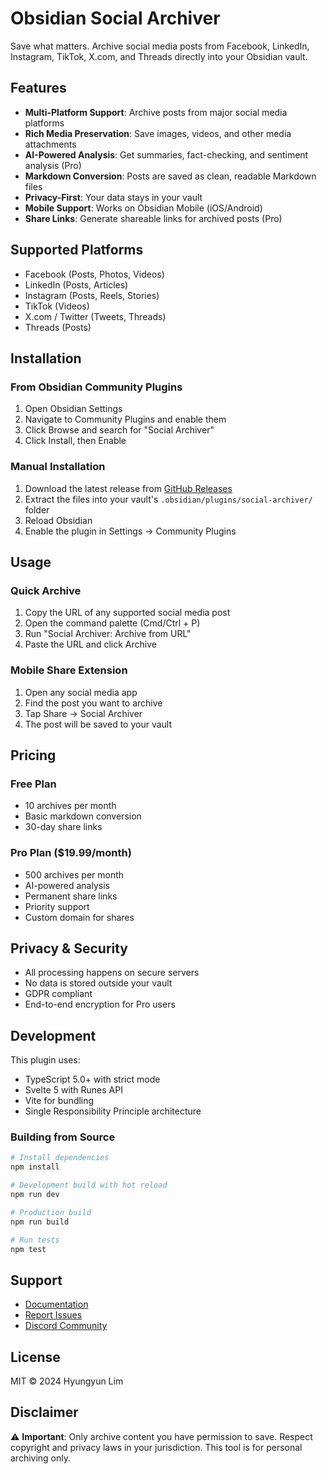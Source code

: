 # Obsidian Social Archiver

Save what matters. Archive social media posts from Facebook, LinkedIn, Instagram, TikTok, X.com, and Threads directly into your Obsidian vault.

## Features

- **Multi-Platform Support**: Archive posts from major social media platforms
- **Rich Media Preservation**: Save images, videos, and other media attachments
- **AI-Powered Analysis**: Get summaries, fact-checking, and sentiment analysis (Pro)
- **Markdown Conversion**: Posts are saved as clean, readable Markdown files
- **Privacy-First**: Your data stays in your vault
- **Mobile Support**: Works on Obsidian Mobile (iOS/Android)
- **Share Links**: Generate shareable links for archived posts (Pro)

## Supported Platforms

- Facebook (Posts, Photos, Videos)
- LinkedIn (Posts, Articles)
- Instagram (Posts, Reels, Stories)
- TikTok (Videos)
- X.com / Twitter (Tweets, Threads)
- Threads (Posts)

## Installation

### From Obsidian Community Plugins

1. Open Obsidian Settings
2. Navigate to Community Plugins and enable them
3. Click Browse and search for "Social Archiver"
4. Click Install, then Enable

### Manual Installation

1. Download the latest release from [GitHub Releases](https://github.com/hyungyunlim/obsidian-social-archiver/releases)
2. Extract the files into your vault's `.obsidian/plugins/social-archiver/` folder
3. Reload Obsidian
4. Enable the plugin in Settings → Community Plugins

## Usage

### Quick Archive

1. Copy the URL of any supported social media post
2. Open the command palette (Cmd/Ctrl + P)
3. Run "Social Archiver: Archive from URL"
4. Paste the URL and click Archive

### Mobile Share Extension

1. Open any social media app
2. Find the post you want to archive
3. Tap Share → Social Archiver
4. The post will be saved to your vault

## Pricing

### Free Plan
- 10 archives per month
- Basic markdown conversion
- 30-day share links

### Pro Plan ($19.99/month)
- 500 archives per month
- AI-powered analysis
- Permanent share links
- Priority support
- Custom domain for shares

## Privacy & Security

- All processing happens on secure servers
- No data is stored outside your vault
- GDPR compliant
- End-to-end encryption for Pro users

## Development

This plugin uses:
- TypeScript 5.0+ with strict mode
- Svelte 5 with Runes API
- Vite for bundling
- Single Responsibility Principle architecture

### Building from Source

```bash
# Install dependencies
npm install

# Development build with hot reload
npm run dev

# Production build
npm run build

# Run tests
npm test
```

## Support

- [Documentation](https://github.com/hyungyunlim/obsidian-social-archiver/wiki)
- [Report Issues](https://github.com/hyungyunlim/obsidian-social-archiver/issues)
- [Discord Community](https://discord.gg/obsidian-social-archiver)

## License

MIT © 2024 Hyungyun Lim

## Disclaimer

⚠️ **Important**: Only archive content you have permission to save. Respect copyright and privacy laws in your jurisdiction. This tool is for personal archiving only.